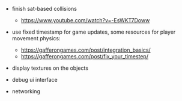 - finish sat-based collisions
    - https://www.youtube.com/watch?v=-EsWKT7Doww

- use fixed timestamp for game updates, some resources for player movement physics:
    - https://gafferongames.com/post/integration_basics/
    - https://gafferongames.com/post/fix_your_timestep/

- display textures on the objects

- debug ui interface

- networking
